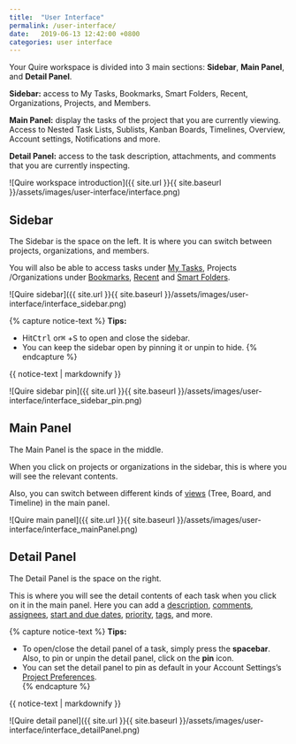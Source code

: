 ```yaml
---
title:  "User Interface"
permalink: /user-interface/
date:   2019-06-13 12:42:00 +0800
categories: user interface
---
```


Your Quire workspace is divided into 3 main sections: **Sidebar**, **Main Panel**, and **Detail Panel**. 

**Sidebar:** access to My Tasks, Bookmarks, Smart Folders, Recent, Organizations, Projects, and Members.

**Main Panel:** display the tasks of the project that you are currently viewing. Access to Nested Task Lists, Sublists, Kanban Boards, Timelines, Overview, Account settings, Notifications and more.

**Detail Panel:** access to the task description, attachments, and comments that you are currently inspecting.

![Quire workspace introduction]({{ site.url }}{{ site.baseurl }}/assets/images/user-interface/interface.png)


## Sidebar 
The Sidebar is the space on the left. It is where you can switch between projects, organizations, and members.

You will also be able to access tasks under [My Tasks](/guide/my-tasks/), Projects /Organizations under [Bookmarks](/guide/bookmark/), [Recent](/guide/recent/) and [Smart Folders](/guide/smart-folders/). 


![Quire sidebar]({{ site.url }}{{ site.baseurl }}/assets/images/user-interface/interface_sidebar.png)

{% capture notice-text %}
**Tips:** 
- Hit<kbd>Ctrl</kbd> or<kbd>⌘</kbd> +<kbd>S</kbd> to open and close the sidebar.
- You can keep the sidebar open by pinning it or unpin to hide.
{% endcapture %}

<div class="notice--info">
  {{ notice-text | markdownify }}
</div>



![Quire sidebar pin]({{ site.url }}{{ site.baseurl }}/assets/images/user-interface/interface_sidebar_pin.png)



## Main Panel
The Main Panel is the space in the middle.

When you click on projects or organizations in the sidebar, this is where you will see the relevant contents.

Also, you can switch between different kinds of [views](/guide/project-view/) (Tree, Board, and Timeline) in the main panel. 

![Quire main panel]({{ site.url }}{{ site.baseurl }}/assets/images/user-interface/interface_mainPanel.png)



## Detail Panel 
The Detail Panel is the space on the right.

This is where you will see the detail contents of each task when you click on it in the main panel.
Here you can add a [description](/guide/descriptions/), [comments](/guide/comments/), [assignees](/guide/set-assignee/), [start and due dates](/guide/set-date-time/), [priority](/guide/set-priority/), [tags](/guide/assign-tags/), and more.

{% capture notice-text %}
**Tips:** 
- To open/close the detail panel of a task, simply press the **spacebar**. Also, to pin or unpin the detail panel, click on the **pin** icon.
- You can set the detail panel to pin as default in your Account Settings’s [Project Preferences](https://quire.io/guide/project-preferences/).   
{% endcapture %}

<div class="notice--info">
  {{ notice-text | markdownify }}
</div>

![Quire detail panel]({{ site.url }}{{ site.baseurl }}/assets/images/user-interface/interface_detailPanel.png)










